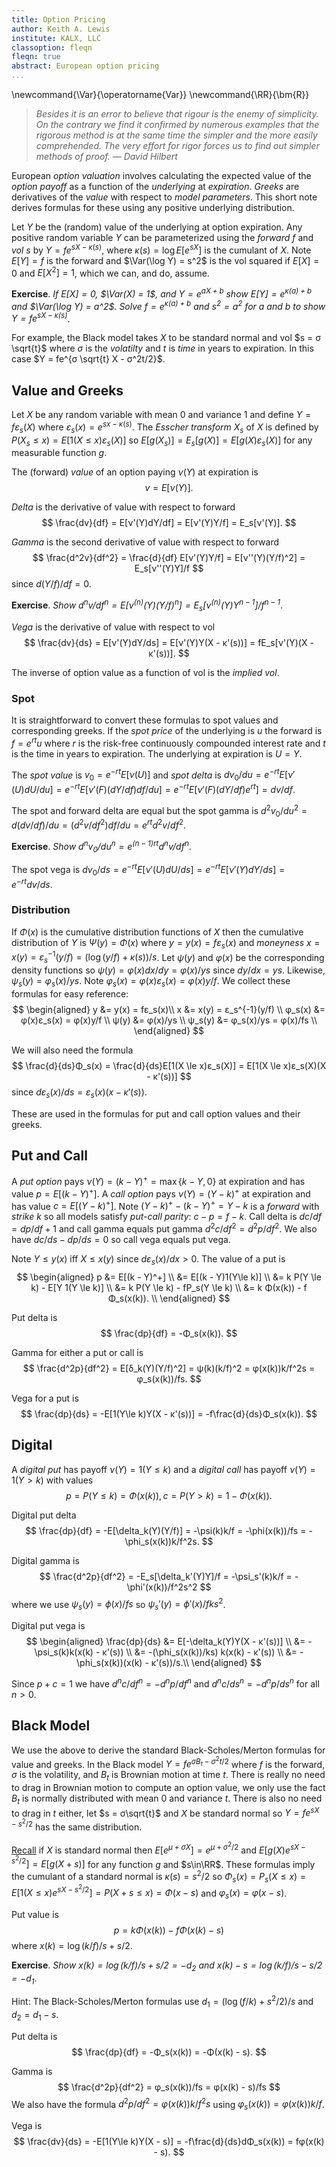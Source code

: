 ```yaml
---
title: Option Pricing
author: Keith A. Lewis
institute: KALX, LLC
classoption: fleqn
fleqn: true
abstract: European option pricing
...
```


\newcommand{\Var}{\operatorname{Var}}
\newcommand{\RR}{\bm{R}}

> _Besides it is an error to believe that rigour is the enemy of simplicity. 
> On the contrary we find it confirmed by numerous examples that the rigorous 
> method is at the same time the simpler and the more easily comprehended. 
> The very effort for rigor forces us to find out simpler methods of proof. 
> &mdash; David Hilbert_

European _option valuation_ involves calculating the expected value of
the _option payoff_ as a function of the _underlying_ at _expiration_.
_Greeks_ are derivatives of the _value_ with respect to _model parameters_.
This short note derives formulas for these using any positive underlying distribution.

Let $Y$ be the (random) value of the underlying at option expiration.
Any positive random variable $Y$ can be parameterized using the _forward_ $f$
and _vol_ $s$ by
$Y = f e^{s X - κ(s)}$, where $κ(s) = \log E[e^{s X}]$ is the cumulant of $X$.
Note $E[Y] = f$ is the forward and $\Var(\log Y) = s^2$ is the vol squared
if $E[X] = 0$ and $E[X^2] = 1$, which we can, and do, assume.

__Exercise__. _If $E[X] = 0$, $\Var(X) = 1$, and $Y = e^{aX + b}$
show $E[Y] = e^{κ(a) + b}$ and $\Var(\log Y) = a^2$.
Solve $f = e^{κ(a) + b}$ and $s^2 = a^2$ for $a$ and $b$
to show $Y = fe^{sX - κ(s)}$_.

For example, the Black model takes $X$ to be standard normal and vol
$s = σ \sqrt{t}$ where $σ$ is the _volatilty_ and $t$ is _time_ in years to expiration.
In this case $Y = fe^{σ \sqrt{t} X - σ^2t/2}$.

## Value and Greeks

Let $X$ be any random variable with mean 0 and variance 1 and define
$Y = fε_s(X)$ where $ε_s(x) = e^{sx - κ(s)}$.
The _Esscher transform_ $X_s$
of $X$ is defined by $P(X_s\le x) = E[1(X\le x)ε_s(X)]$
so $E[g(X_s)] = E_s[g(X)] = E[g(X)ε_s(X)]$ for any measurable function $g$.

The (forward) _value_ of an option paying $ν(Y)$ at expiration is
$$
v = E[ν(Y)].
$$

_Delta_ is the derivative of value with respect to forward
$$
	\frac{dv}{df} = E[ν'(Y)dY/df] = E[ν'(Y)Y/f] = E_s[ν'(Y)].
$$

_Gamma_ is the second derivative of value with respect to forward
$$
	\frac{d^2v}{df^2} = \frac{d}{df} E[ν'(Y)Y/f] = E[ν''(Y)(Y/f)^2] = E_s[ν''(Y)Y]/f
$$
since $d(Y/f)/df = 0$.

__Exercise__. _Show $d^nv/df^n = E[ν^{(n)}(Y)(Y/f)^n] = E_s[ν^{(n)}(Y)Y^{n-1}]/f^{n-1}$_.

_Vega_ is the derivative of value with respect to vol
$$
	\frac{dv}{ds} = E[ν'(Y)dY/ds] = E[ν'(Y)Y(X - κ'(s))] = fE_s[ν'(Y)(X - κ'(s))].
$$

The inverse of option value as a function of vol is the _implied vol_.

### Spot

It is straightforward to convert these formulas to spot values and corresponding greeks.
If the _spot price_ of the underlying is $u$ the forward is $f = e^{rt}u$
where $r$ is the risk-free continuously compounded interest rate and $t$ is
the time in years to expiration. The underlying at expiration is $U = Y$.

The _spot value_ is $v_0 = e^{-rt}E[ν(U)]$ and _spot delta_ is
$dv_0/du = e^{-rt}E[ν'(U) dU/du]
= e^{-rt}E[ν'(F) (dY/df) df/du]
= e^{-rt}E[ν'(F) (dY/df) e^{rt}]
= dv/df$.

The spot and forward delta are equal but the spot gamma is $d^2v_0/du^2 =
d(dv/df)/du = (d^2v/df^2) df/du = e^{rt} d^2v/df^2$.

__Exercise__. _Show $d^nv_0/du^n = e^{(n-1)rt}d^nv/df^n$_.

The spot vega is $dv_0/ds = e^{-rt}E[ν'(U) dU/ds] = e^{-rt}E[ν'(Y) dY/ds] = e^{-rt}dv/ds$.


### Distribution

If $Φ(x)$ is the cumulative distribution functions of $X$ then the cumulative
distribution of $Y$ is $Ψ(y) = Φ(x)$ where $y = y(x) = fε_s(x)$
and _moneyness_ $x = x(y) = ε_s^{-1}(y/f) = (\log(y/f) + κ(s))/s$.
Let $ψ(y)$ and $φ(x)$ be the corresponding density functions so
$ψ(y) = φ(x)dx/dy = φ(x)/ys$ since $dy/dx = ys$.
Likewise, $ψ_s(y) = φ_s(x)/ys$.
Note $φ_s(x) = φ(x)ε_s(x) = φ(x)y/f$.
We collect these formulas for easy reference:
$$
\begin{aligned}
	y &= y(x) = fε_s(x)\\
	x &= x(y) = ε_s^{-1}(y/f) \\
	φ_s(x) &= φ(x)ε_s(x) = φ(x)y/f \\
	ψ(y) &= φ(x)/ys \\
	ψ_s(y) &= φ_s(x)/ys = φ(x)/fs \\
\end{aligned}
$$

We will also need the formula
$$
\frac{d}{ds}Φ_s(x) = \frac{d}{ds}E[1(X \le x)ε_s(X)] = E[1(X \le x)ε_s(X)(X - κ'(s))]
$$
since $dε_s(x)/ds = ε_s(x)(x - κ'(s))$.

These are used in the formulas for put and call option values and their greeks.

## Put and Call

A _put option_ pays $ν(Y) = (k - Y)^+ = \max\{k - Y,0\}$ at expiration and has value
$p = E[(k - Y)^+]$.
A _call option_ pays $ν(Y) = (Y - k)^+$ at expiration and has value $c = E[(Y - k)^+]$.
Note $(Y - k)^+ - (k - Y)^+ = Y - k$ is a _forward_ with _strike_ $k$ so
all models satisfy _put-call parity_: $c - p = f - k$.
Call delta is $dc/df = dp/df + 1$ and call gamma equals put gamma $d^2c/df^2 = d^2p/df^2$.
We also have $dc/ds - dp/ds = 0$ so call vega equals put vega.

Note $Y \le y(x)$ iff $X \le x(y)$ since $dε_s(x)/dx > 0$.
The value of a put is
$$
\begin{aligned}
p &= E[(k - Y)^+] \\
  &= E[(k - Y)1(Y\le k)] \\
  &= k P(Y \le k) - E[Y 1(Y \le k)] \\
  &= k P(Y \le k) - fP_s(Y \le k) \\
  &= k Φ(x(k)) - f Φ_s(x(k)). \\
\end{aligned}
$$

Put delta is
$$
	\frac{dp}{df} = -Φ_s(x(k)). 
$$

Gamma for either a put or call is
$$
	\frac{d^2p}{df^2} = E[δ_k(Y)(Y/f)^2] = ψ(k)(k/f)^2 = φ(x(k))k/f^2s = φ_s(x(k))/fs.
$$

Vega for a put is
$$
	\frac{dp}{ds} = -E[1(Y\le k)Y(X - κ'(s))] = -f\frac{d}{ds}Φ_s(x(k)).
$$ 

## Digital

A _digital put_ has payoff $ν(Y) = 1(Y \le k)$ and
a _digital call_ has payoff $ν(Y) = 1(Y > k)$ with values
$$
	p = P(Y \le k) = Φ(x(k)), c = P(Y > k) = 1 - Φ(x(k)).
$$

Digital put delta 
$$
	\frac{dp}{df} = -E[\delta_k(Y)(Y/f)] = -\psi(k)k/f = -\phi(x(k))/fs = -\phi_s(x(k))k/f^2s.
$$

Digital gamma is 
$$
	\frac{d^2p}{df^2} = -E_s[\delta_k'(Y)Y]/f = -\psi_s'(k)k/f = -\phi'(x(k))/f^2s^2
$$
where we use $\psi_s(y) = \phi(x)/fs$ so $\psi_s'(y) = \phi'(x)/fks^2$.

Digital put vega is 
$$
\begin{aligned}
\frac{dp}{ds} &= E[-\delta_k(Y)Y(X - κ'(s))] \\
	&= -\psi_s(k)k(x(k) - κ'(s)) \\
	&= -(\phi_s(x(k))/ks) k(x(k) - κ'(s)) \\
	&= -\phi_s(x(k))(x(k) - κ'(s))/s.\\
\end{aligned}
$$

Since $p + c = 1$ we have $d^nc/df^n = -d^np/df^n$ and $d^nc/ds^n = -d^np/ds^n$ for all $n > 0$.

## Black Model

We use the above to derive the standard Black-Scholes/Merton formulas
for value and greeks. In the Black model $Y = fe^{σB_t - σ^2t/2}$ where
$f$ is the forward, $σ$ is the volatility, and
$B_t$ is Brownian motion at time $t$. There is really no need to drag
in Brownian motion to compute an option value, we only use the fact
$B_t$ is normally distributed with mean $0$ and variance $t$. There is also no need
to drag in $t$ either, let $s = σ\sqrt{t}$ and $X$ be standard normal
so $Y = fe^{sX - s^2/2}$ has the same distribution.

[Recall](cdf.html#normal) if $X$ is standard normal then $E[e^{μ + σ X}] = e^{μ + σ^2/2}$
and $E[g(X)e^{s X - s^2/2}] = E[g(X + s)]$ for any function $g$ and $s\in\RR$.
These formulas imply the cumulant of a standard normal is $κ(s) = s^2/2$
so $Φ_s(x) = P_s(X\le x) = E[1(X\le x)e^{s X - s^2/2}] = P(X + s \le x) = Φ(x - s)$
and $φ_s(x) = φ(x - s)$.

Put value is 
$$
	p = k Φ(x(k)) - f Φ(x(k) - s)
$$
where $x(k) = \log(k/f)/s + s/2$.

__Exercise__. _Show $x(k) = \log(k/f)/s + s/2 = -d_2$ and $x(k) - s = \log(k/f)/s - s/2 = -d_1$_.

Hint: The Black-Scholes/Merton formulas use $d_1 = (\log(f/k) + s^2/2)/s$ and $d_2 = d_1 - s$.

Put delta is
$$
	\frac{dp}{df} = -Φ_s(x(k)) = -Φ(x(k) - s).
$$

Gamma is
$$
	\frac{d^2p}{df^2} = φ_s(x(k))/fs = φ(x(k) - s)/fs
$$
We also have the formula $d^2p/df^2 = φ(x(k))k/f^2s$
using $φ_s(x(k)) = φ(x(k))k/f$.

Vega is
$$
	\frac{dv}{ds} = -E[1(Y\le k)Y(X - s)] = -f\frac{d}{ds}dΦ_s(x(k)) = fφ(x(k) - s).
$$
